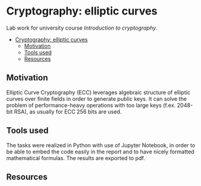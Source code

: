 # Cryptography: elliptic curves

Lab work for university course _Introduction to cryptography_.

<!-- TOC -->

- [Cryptography: elliptic curves](#cryptography-elliptic-curves)
  - [Motivation](#motivation)
  - [Tools used](#tools-used)
  - [Resources](#resources)

<!-- /TOC -->

## Motivation

Elliptic Curve Cryptography (ECC) leverages algebraic structure of elliptic curves over finite fields in order to generate public keys. It can solve the problem of performance-heavy operations with too large keys (f.ex. 2048-bit RSA), as usually for ECC 256 bits are used.

## Tools used

The tasks were realized in Python with use of Jupyter Notebook, in order to be able to embed the code easily in the report and to have nicely formatted mathematical formulas. The results are exported to pdf.

## Resources
